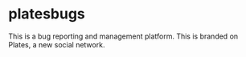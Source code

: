 # platesbugs
This is a bug reporting and management platform. This is branded on Plates, a new social network.
